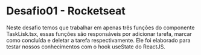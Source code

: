# Desafio01 - Rocketseat

Neste desafio temos que trabalhar em apenas três funções do componente TaskLisk.tsx, essas funções são responsáveis por adicionar tarefa, marcar como concluída e deletar a tarefa respectivamente.
Ele foi elaborado para testar nossos conhecimentos com o hook useState do ReactJS.
